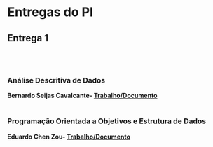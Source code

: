 # Entregas do PI

## Entrega 1
<br><br>

### Análise Descritiva de Dados

<b>Bernardo Seijas Cavalcante- [Trabalho/Documento](https://github.com/2025-1-NCC3/Projeto14/blob/main/documentos/Entrega%201/An%C3%A1lise%20Descritiva%20de%20Dados/An%C3%A1lise%20Descritiva%20de%20Dados.xlsx)</b>
<br><br>

### Programação Orientada a Objetivos e Estrutura de Dados

<b>Eduardo Chen Zou- [Trabalho/Documento](https://github.com/2025-1-NCC3/Projeto14/blob/main/documentos/Entrega%201/Programa%C3%A7%C3%A3o%20Orientada%20a%20Objetivos%20e%20Estrutura%20de%20Dados/Diagrama%20da%20Tela%20Principal%20com%20seus%20Fragmentos.pdf)</b>
<br><br>
